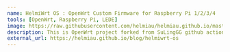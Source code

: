```yaml
---
name: HelmiWrt OS : OpenWrt Custom Firmware for Raspberry Pi 1/2/3/4
tools: [OpenWrt, Raspberry Pi, LEDE]
image: https://raw.githubusercontent.com/helmiau/helmiau.github.io/master/images/openwrt-rpi.png
description: This is OpenWrt project forked from SuLingGG github action builds, which taken from coolsnowwolf/lede repo and I add my additions there. Compiled daily by using GitHub Actions.
external_url: https://helmiau.github.io/blog/helmiwrt-os
---
```

